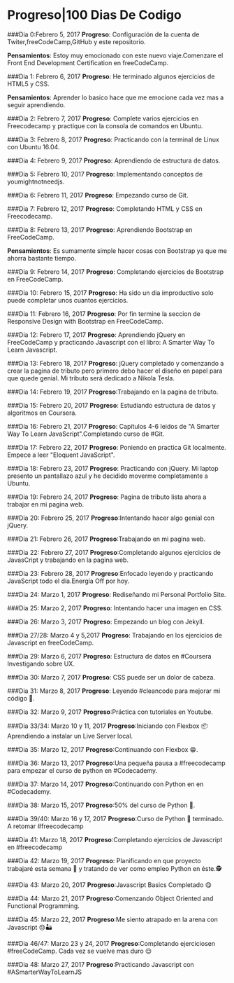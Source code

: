 # Progreso|100 Dias  De Codigo

###Dia 0:Febrero 5, 2017
**Progreso**: Configuración de la cuenta de Twiter,freeCodeCamp,GitHub y este repositorio.
 
 
**Pensamientos**: Estoy muy emocionado con este nuevo viaje.Comenzare el Front End Development Certification en freeCodeCamp.

###Dia 1: Febrero 6, 2017
**Progreso**: He terminado algunos ejercicios de HTML5 y CSS.

**Pensamientos**: Aprender lo basico hace que me emocione cada vez mas a seguir aprendiendo.

###Dia 2: Febrero 7, 2017
**Progreso**: Complete varios ejercicios en Freecodecamp y practique con la consola de comandos en Ubuntu.

###Dia 3: Febrero 8, 2017
**Progreso**: Practicando con la terminal de Linux con Ubuntu 16.04.

###Dia 4: Febrero 9, 2017
**Progreso**: Aprendiendo de estructura de datos.

###Dia 5: Febrero 10, 2017
**Progreso**: Implementando conceptos de youmightnotneedjs.

###Dia 6: Febrero 11, 2017
**Progreso**: Empezando curso de Git.

###Dia 7: Febrero 12, 2017
**Progreso**: Completando HTML y CSS en Freecodecamp.

###Dia 8: Febrero 13, 2017
**Progreso**: Aprendiendo Bootstrap en FreeCodeCamp.

**Pensamientos**: Es sumamente simple hacer cosas con Bootstrap ya que me ahorra bastante tiempo.

###Dia 9: Febrero 14, 2017
**Progreso**: Completando ejercicios de Bootstrap en FreeCodeCamp. 


###Dia 10: Febrero 15, 2017
**Progreso**: Ha sido un dia improductivo solo puede completar unos cuantos ejercicios.

###Dia 11: Febrero 16, 2017
**Progreso**: Por fin termine la seccion de Responsive Design  with Bootstrap en FreeCodeCamp.


###Dia 12: Febrero 17, 2017
**Progreso**: Aprendiendo jQuery en FreeCodeCamp y practicando Javascript con el libro: A Smarter Way To Learn Javascript.


###Dia 13: Febrero 18, 2017
**Progreso**: jQuery completado y comenzando a crear la pagina de tributo pero primero debo hacer el diseño en papel para que quede genial. Mi tributo será dedicado a Nikola Tesla.

###Dia 14: Febrero 19, 2017
**Progreso**:Trabajando en la pagina de tributo.


###Dia 15: Febrero 20, 2017
**Progreso**: Estudiando estructura de datos y algoritmos en Coursera.


###Día 16: Febrero 21, 2017
**Progreso**: Capítulos 4-6 leidos de "A Smarter Way To Learn JavaScript".Completando curso de #Git.


###Día 17: Febrero 22, 2017
**Progreso**: Poniendo en practica Git localmente. Empece a leer "Eloquent JavaScript".


###Dia 18: Febrero 23, 2017
**Progreso**: Practicando con jQuery. Mi laptop presento un pantallazo azul y he decidido moverme completamente a Ubuntu.


###Dia 19: Febrero 24, 2017
**Progreso**: Pagina de tributo lista ahora a trabajar en mi pagina web.


###Dia 20: Febrero 25, 2017
**Progreso**:Intentando hacer algo genial con jQuery.

###Dia 21: Febrero 26, 2017
**Progreso**:Trabajando en mi pagina web.

###Dia 22: Febrero 27, 2017
**Progreso**:Completando algunos ejercicios de JavasCript y trabajando en la pagina web.

###Dia 23: Febrero 28, 2017
**Progreso**:Enfocado leyendo y practicando JavaScript todo el día.Energía Off por hoy.

###Dia 24: Marzo 1, 2017
**Progreso**: Rediseñando mi Personal Portfolio Site.

###Dia 25: Marzo 2, 2017
**Progreso**: Intentando hacer una imagen en CSS.

###Dia 26: Marzo 3, 2017
**Progreso**: Empezando un blog con Jekyll.

###Dia 27/28: Marzo 4 y 5,2017
**Progreso**: Trabajando en los ejercicios de Javascript en freeCodeCamp.

###Dia 29: Marzo 6, 2017
**Progreso**: Estructura de datos en #Coursera Investigando sobre UX.

###Dia 30: Marzo 7, 2017
**Progreso**: CSS puede ser un dolor de cabeza.

###Dia 31: Marzo 8, 2017
**Progreso**: Leyendo #cleancode para mejorar mi código 🍝.


###Dia 32: Marzo 9, 2017
**Progreso**:Práctica con tutoriales en Youtube.

###Dia 33/34: Marzo 10 y 11, 2017
**Progreso**:Iniciando con Flexbox 📦
Aprendiendo a instalar un Live Server local.

###Dia 35: Marzo 12, 2017
**Progreso**:Continuando con Flexbox 😁.

###Dia 36: Marzo 13, 2017
**Progreso**:Una pequeña pausa a #freecodecamp para empezar el curso de python en #Codecademy.

###Dia 37: Marzo 14, 2017
**Progreso**:Continuando con Python en en #Codecademy.

###Dia 38: Marzo 15, 2017
**Progreso**:50% del curso de Python 🐍.

###Dia 39/40: Marzo 16 y 17, 2017
**Progreso**:Curso de Python 🐍 terminado. A retomar #freecodecamp 

###Dia 41: Marzo 18, 2017
**Progreso**:Completando ejercicios de Javascript en #freecodecamp

###Dia 42: Marzo 19, 2017
**Progreso**: Planificando en que proyecto trabajaré esta semana  🙆 y tratando de ver como empleo Python  en éste.🕵

###Dia 43: Marzo 20, 2017
**Progreso**:Javascript Basics Completado 😋

###Dia 44: Marzo 21, 2017
**Progreso**:Comenzando Object Oriented and Functional Programming.

###Dia 45: Marzo 22, 2017
**Progreso**:Me siento atrapado en la arena con Javascript 😓🏜

###Dia 46/47: Marzo 23 y 24, 2017
**Progreso**:Completando ejercicios​en #freeCodeCamp. Cada vez se vuelve mas duro 😌

###Dia 48: Marzo 27, 2017
**Progreso**:Practicando Javascript con #ASmarterWayToLearnJS








